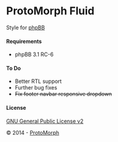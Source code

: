 ProtoMorph Fluid
======================

Style for [phpBB][2]

#### Requirements

- phpBB 3.1 RC-6

#### To Do

- Better RTL support
- Further bug fixes
 - ~~Fix footer navbar responsive dropdown~~

#### License

[GNU General Public License v2][3]

© 2014 - [ProtoMorph][1]

[1]: http://protomorph.tk/
[2]: https://www.phpbb.com/
[3]: http://opensource.org/licenses/GPL-2.0
